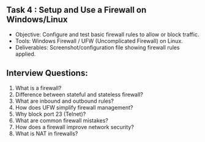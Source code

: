 ## Task 4 : Setup and Use a Firewall on Windows/Linux

- Objective: Configure and test basic firewall rules to allow or block traffic.
- Tools: Windows Firewall / UFW (Uncomplicated Firewall) on Linux.
- Deliverables: Screenshot/configuration file showing firewall rules applied.

## Interview Questions:
1. What is a firewall?
2. Difference between stateful and stateless firewall?
3. What are inbound and outbound rules?
4. How does UFW simplify firewall management?
5. Why block port 23 (Telnet)?
6. What are common firewall mistakes?
7. How does a firewall improve network security?
8. What is NAT in firewalls?
